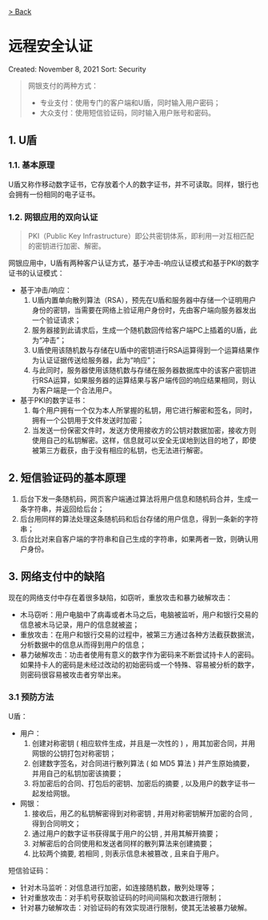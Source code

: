 [> Back](../README.md#网络安全)

# 远程安全认证

Created: November 8, 2021
Sort: Security

> 网银支付的两种方式：
> 
> - 专业支付：使用专门的客户端和U盾，同时输入用户密码；
> - 大众支付：使用短信验证码，同时输入用户账号和密码。

## **1. U盾**

### **1.1. 基本原理**

U盾又称作移动数字证书，它存放着个人的数字证书，并不可读取。同样，银行也会拥有一份相同的电子证书。

### **1.2. 网银应用的双向认证**

> PKI（Public Key Infrastructure）即公共密钥体系，即利用一对互相匹配的密钥进行加密、解密。
> 

网银应用中，U盾有两种客户认证方式，基于冲击-响应认证模式和基于PKI的数字证书的认证模式：

- 基于冲击/响应：
    1. U盾内置单向散列算法（RSA），预先在U盾和服务器中存储一个证明用户身份的密钥，当需要在网络上验证用户身份时，先由客户端向服务器发出一个验证请求；
    2. 服务器接到此请求后，生成一个随机数回传给客户端PC上插着的U盾，此为“冲击”；
    3. U盾使用该随机数与存储在U盾中的密钥进行RSA运算得到一个运算结果作为认证证据传送给服务器，此为“响应”；
    4. 与此同时，服务器使用该随机数与存储在服务器数据库中的该客户密钥进行RSA运算，如果服务器的运算结果与客户端传回的响应结果相同，则认为客户端是一个合法用户。
- 基于PKI的数字证书：
    1. 每个用户拥有一个仅为本人所掌握的私钥，用它进行解密和签名，同时，拥有一个公钥用于文件发送时加密；
    2. 当发送一份保密文件时，发送方使用接收方的公钥对数据加密，接收方则使用自己的私钥解密。这样，信息就可以安全无误地到达目的地了，即使被第三方截获，由于没有相应的私钥，也无法进行解密。

## **2. 短信验证码的基本原理**

1. 后台下发一条随机码，网页客户端通过算法将用户信息和随机码合并，生成一条字符串，并返回给后台；
2. 后台用同样的算法处理这条随机码和后台存储的用户信息，得到一条新的字符串；
3. 后台比对来自客户端的字符串和自己生成的字符串，如果两者一致，则确认用户身份。

## **3. 网络支付中的缺陷**

现在的网络支付中存在着很多缺陷，如窃听，重放攻击和暴力破解攻击：

- 木马窃听：用户电脑中了病毒或者木马之后，电脑被监听，用户和银行交易的信息被木马记录，用户的信息就被盗；
- 重放攻击：在用户和银行交易的过程中，被第三方通过各种方法截获数据流，分析数据中的信息从而得到用户的信息；
- 暴力破解攻击：功击者使用有意义的数字作为密码来不断尝试持卡人的密码。如果持卡人的密码是未经过改动的初始密码或一个特殊、容易被分析的数字，则密码很容易被攻击者穷举出来。

### **3.1 预防方法**

U盾：

- 用户：
    1. 创建对称密钥 ( 相应软件生成，并且是一次性的 ) ，用其加密合同，并用网银的公钥打包对称密钥；
    2. 创建数字签名，对合同进行散列算法 ( 如 MD5 算法 ) 并产生原始摘要，并用自己的私钥加密该摘要；
    3. 将加密后的合同、打包后的密钥、加密后的摘要 , 以及用户的数字证书一起发给网银。
- 网银：
    1. 接收后，用乙的私钥解密得到对称密钥 , 并用对称密钥解开加密的合同 , 得到合同明文；
    2. 通过用户的数字证书获得属于用户的公钥 , 并用其解开摘要；
    3. 对解密后的合同使用和发送者同样的散列算法来创建摘要；
    4. 比较两个摘要, 若相同 , 则表示信息未被篡改 , 且来自于用户。

短信验证码：

- 针对木马监听：对信息进行加密，如连接随机数，散列处理等；
- 针对重放攻击：对手机号获取验证码的时间间隔和次数进行限制；
- 针对暴力破解攻击：对验证码的有效实现进行限制，使其无法被暴力破解。